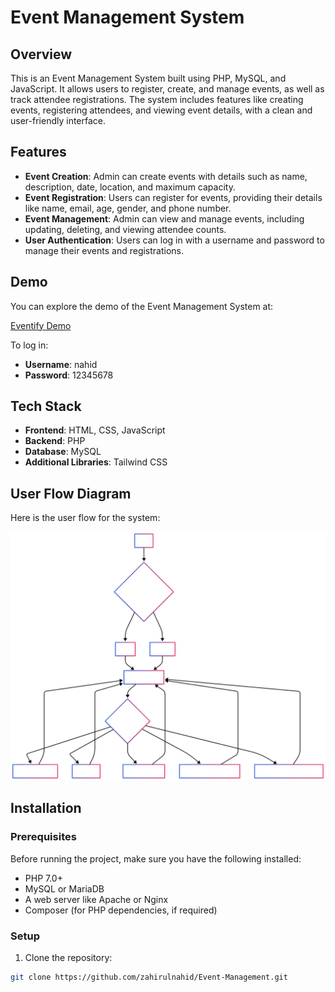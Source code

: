 # Event Management System

## Overview

This is an Event Management System built using PHP, MySQL, and JavaScript. It allows users to register, create, and manage events, as well as track attendee registrations. The system includes features like creating events, registering attendees, and viewing event details, with a clean and user-friendly interface.

## Features

- **Event Creation**: Admin can create events with details such as name, description, date, location, and maximum capacity.
- **Event Registration**: Users can register for events, providing their details like name, email, age, gender, and phone number.
- **Event Management**: Admin can view and manage events, including updating, deleting, and viewing attendee counts.
- **User Authentication**: Users can log in with a username and password to manage their events and registrations.

## Demo

You can explore the demo of the Event Management System at:

[Eventify Demo](https://eventify.amartable.com/)

To log in:
- **Username**: nahid
- **Password**: 12345678

## Tech Stack

- **Frontend**: HTML, CSS, JavaScript
- **Backend**: PHP
- **Database**: MySQL
- **Additional Libraries**: Tailwind CSS


## User Flow Diagram

Here is the user flow for the system:

![User Flow Diagram](diagram.svg)

## Installation

### Prerequisites

Before running the project, make sure you have the following installed:

- PHP 7.0+ 
- MySQL or MariaDB
- A web server like Apache or Nginx
- Composer (for PHP dependencies, if required)

### Setup

1. Clone the repository:

```bash
git clone https://github.com/zahirulnahid/Event-Management.git
